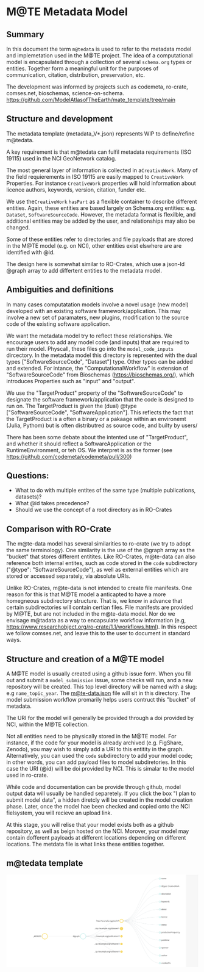 # M@TE Metadata Model 

## Summary

In this document the term `m@tedata` is used to refer to the metadata model and implemetation used in the M@TE project. 
The idea of a computational model is encapsulated through a collection of several `schema.org` types or entities. Together form a meaningful unit for the purposes of communication, citation, distribution, preservation, etc. 

The development was informed by projects such as codemeta, ro-crate, comses.net, bioschemas, science-on-schema.
https://github.com/ModelAtlasofTheEarth/mate_template/tree/main

## Structure and development


The metadata template (metadata_V*.json) represents WIP to define/refine m@tedata. 

A key requirement is that m@tedata can fulfil metadata requirements (ISO 19115) used in the NCI GeoNetwork catalog. 

The most general layer of information is collected in a`CreativeWork`. Many of the field requierements in ISO 19115 are easily mapped to  `CreativeWork` Properties. For instance `CreativeWork` properties will hold information about licence authors, keywords, version, citation, funder etc.

We use the`CreativeWork` `hasPart` as a flexible container to describe different entities. Again, these entities are based largely on Schema.org entities: e.g. `DataSet`, `SoftwareSourceCode`. However, the metadata format is flexilble, and additional entities may be added by the user, and relationships may also be changed.  

Some of these entities refer to directories and file payloads that are stored in the M@TE model (e.g. on NCI), other entities exist elswhere are are identified with @id.

The design here is somewhat similar to RO-Crates, which use a json-ld @graph array to add differtent entities to the metadata model.

## Ambiguities and definitions

In many cases computatation models involve a novel usage (new model) developed with an existing software framework/application. This may involve a new set of paramaters, new plugins, modification to the source code of the existing software application. 

We want the metadata model try to reflect these relationships. We encourage users to add any model code (and inputs) that are required to run their model. Physcall, these files go into the `model_code_inputs` dircectory.  In the metadata model this directory is represented with the dual types ["SoftwareSourceCode", "Dataset"] type. Other types can be added and extended. 
For intance, the "ComputationalWorkflow" is extension of "SoftwareSourceCode" from Bioschemas (https://bioschemas.org/), which introduces Properties such as "input" and "output".   

We use the "TargetProduct" property of the "SoftwareSourceCode" to designate the software framework/application that the code is designed to run on. The TargetProduct is given the (dual) @type ["SoftwareSourceCode", "SoftwareApplication"]. This reflects the fact that the TargetProduct is a often a binary or a pakaage within an environemt (Julia, Pythom) but is often distributred as source code, and builty by users/ 

There has been some debate about the intented use of "TargetProduct",  and whether it should reflect a SoftwareApplication or the RuntimeEnvironment, or teh OS. We interpret is as the former (see https://github.com/codemeta/codemeta/pull/300)

## Questions:

* What to do with multiple entites of the same type (multiple publications, datasets)?
* What @id takes precedence?
* Should we use the concept of a root directory as in RO-Crates

## Comparison with RO-Crate

The m@te-data model has several similarities to ro-crate (we try to adopt the same terminology). One similarity is the use of the @graph array as the "bucket" that stores different entitites. Like RO-Crates, m@te-data can also reference  both internal entites, such as code stored in the `code` subdirectory ("@type": "SoftwareSourceCode"), as well as external entities which are stored or accessed separately, via absolute URIs. 

Unlike RO-Crates, m@te-data is not intended to create file manifests. One reason for this is that M@TE model a anticapted to have a more homegneous subdirectory structure. That is, we know in advance that certain subdirectories will contain certian files. File manifests are provided by M@TE, but are not included in the m@te-data model. Nor do we envisage m@tadata as a way to encapsulate workflow information (e.g, https://www.researchobject.org/ro-crate/1.1/workflows.html). In this respect we follow comses.net, and leave this to the user to document in standard ways. 


## Structure and creation of a M@TE model


A M@TE model is usually created using a github issue form. When you fill out and submit a `model_submission` issue, some checks will run, and a new repository will be created. This top level directory will be named with a slug: e.g `name_topic_year`. The m@te-data.json file will sit in this directory. The model submission workflow promarily helps users contruct this "bucket" of metadata.  

The URI for the model will generally be provided through a doi provided by NCI, within the M@TE collection. 

Not all entities need to be physically stored in the M@TE model. For instance, if the code for your model is already archived (e.g. FigShare, Zenodo), you may wish to simply add a URI to this entitity in the graph. Alternatively, you can used the `code` subdirectory to add your model code; in other words, you can add payload files to model subdiretories. In this case the URI (@id) will be doi provided by NCI. This is simalar to the model used in ro-crate. 

While code and documentation can be provide through github, model output data will usually be handled separetely. If you click the box "I plan to submit model data", a hidden diretcly will be created in the model creation phase. Later, once the model hae been checked and copied onto the NCI fielsystem, you will recieve an upload link. 

At this stage, you will relise that your model exists both as a github repository, as well as beign hosted on the NCI. Morover, your model may contain dofferent payloads at different locations depending on different locations. The metdata file is what links these entities together. 

## m@tedata template


![./json_templates/m@te-data.json viewed at https://json-ld.org/playground/)](json_templates/JSON-LD_Playground.png) 
